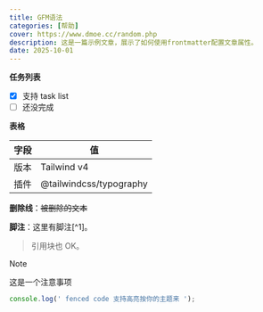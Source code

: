 ```yaml
---
title: GFM语法
categories: [帮助]
cover: https://www.dmoe.cc/random.php
description: 这是一篇示例文章，展示了如何使用frontmatter配置文章属性。
date: 2025-10-01
---
```


**任务列表**

- [x] 支持 task list
- [ ] 还没完成

**表格**

| 字段 | 值 |
| --- | --- |
| 版本 | Tailwind v4 |
| 插件 | @tailwindcss/typography |

**删除线**：~~被删除的文本~~

**脚注**：这里有脚注[^1]。

> 引用块也 OK。

>[!note]
> 这是一个注意事项

```js
console.log(' fenced code 支持高亮按你的主题来 ');
```
